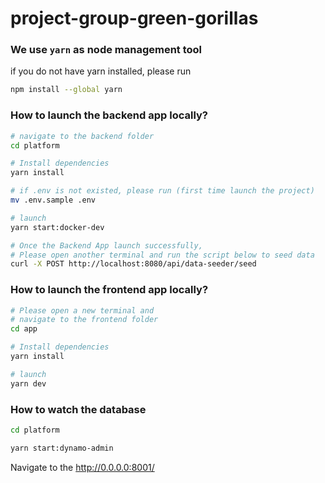 # project-group-green-gorillas

### We use `yarn` as node management tool
if you do not have yarn installed, please run
```bash
npm install --global yarn
```

### How to launch the backend app locally?
```bash
# navigate to the backend folder
cd platform

# Install dependencies
yarn install 

# if .env is not existed, please run (first time launch the project)
mv .env.sample .env

# launch
yarn start:docker-dev

# Once the Backend App launch successfully, 
# Please open another terminal and run the script below to seed data
curl -X POST http://localhost:8080/api/data-seeder/seed
```


### How to launch the frontend app locally?
```bash
# Please open a new terminal and
# navigate to the frontend folder
cd app

# Install dependencies
yarn install 

# launch
yarn dev
```

### How to watch the database
```bash
cd platform

yarn start:dynamo-admin
```
Navigate to the http://0.0.0.0:8001/
